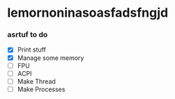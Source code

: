 # lemornoninasoasfadsfngjd

### asrtuf to do

- [x] Print stuff
- [x] Manage some memory
- [ ] FPU
- [ ] ACPI
- [ ] Make Thread
- [ ] Make Processes
